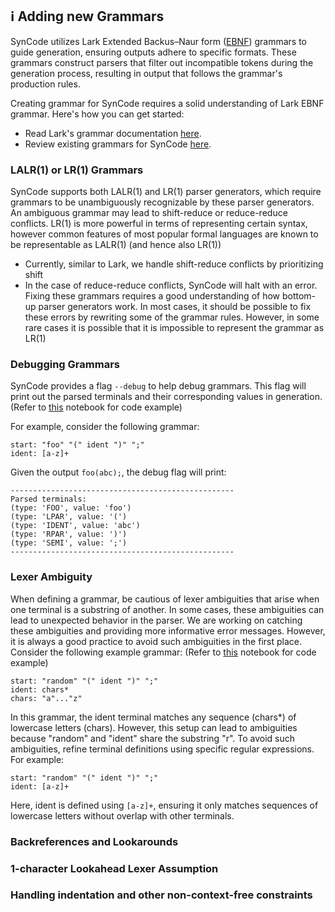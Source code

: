 ## ℹ️ Adding new Grammars

SynCode utilizes Lark Extended Backus–Naur form ([EBNF](https://en.wikipedia.org/wiki/Extended_Backus%E2%80%93Naur_form)) grammars to guide generation, ensuring outputs adhere to specific formats. 
These grammars construct parsers that filter out incompatible tokens during the generation process, resulting in output that follows the grammar's production rules.

Creating grammar for SynCode requires a solid understanding of Lark EBNF grammar. Here's how you can get started:

- Read Lark's grammar documentation [here](https://lark-parser.readthedocs.io/en/latest/grammar.html).
- Review existing grammars for SynCode [here](https://github.com/structuredllm/syncode/tree/main/syncode/parsers/grammars).

### LALR(1) or LR(1) Grammars

SynCode supports both LALR(1) and LR(1) parser generators, which require grammars to be unambiguously recognizable by these parser generators. 
An ambiguous grammar may lead to shift-reduce or reduce-reduce conflicts. 
LR(1) is more powerful in terms of representing certain syntax, however common features of most popular formal languages are known to be representable as LALR(1) (and hence also LR(1))

- Currently, similar to Lark, we handle shift-reduce conflicts by prioritizing shift
- In the case of reduce-reduce conflicts, SynCode will halt with an error. Fixing these grammars requires a good understanding of how bottom-up parser generators work.
In most cases, it should be possible to fix these errors by rewriting some of the grammar rules.
However, in some rare cases it is possible that it is impossible to represent the grammar as LR(1)

### Debugging Grammars

SynCode provides a flag `--debug` to help debug grammars. This flag will print out the parsed terminals and their corresponding values in generation.
(Refer to [this](../../../notebooks/tests/debug_grammar.ipynb) notebook for code example)

For example, consider the following grammar:
```ebnf
start: "foo" "(" ident ")" ";"
ident: [a-z]+
```

Given the output `foo(abc);`, the debug flag will print:
```
--------------------------------------------------
Parsed terminals:
(type: 'FOO', value: 'foo')
(type: 'LPAR', value: '(')
(type: 'IDENT', value: 'abc')
(type: 'RPAR', value: ')')
(type: 'SEMI', value: ';')
--------------------------------------------------
```

### Lexer Ambiguity 
When defining a grammar, be cautious of lexer ambiguities that arise when one terminal is a substring of another.
In some cases, these ambiguities can lead to unexpected behavior in the parser. 
We are working on catching these ambiguities and providing more informative error messages. 
However, it is always a good practice to avoid such ambiguities in the first place.
 Consider the following example grammar:
(Refer to [this](../../../notebooks/tests/lexer_ambiguity.ipynb) notebook for code example)
```ebnf
start: "random" "(" ident ")" ";"
ident: chars*                                
chars: "a"..."z"
```

In this grammar, the ident terminal matches any sequence (chars*) of lowercase letters (chars). However, this setup can lead to ambiguities because "random" and "ident" share the substring "r". To avoid such ambiguities, refine terminal definitions using specific regular expressions. For example:

```ebnf
start: "random" "(" ident ")" ";"
ident: [a-z]+
```

Here, ident is defined using `[a-z]+`, ensuring it only matches sequences of lowercase letters without overlap with other terminals.

### Backreferences and Lookarounds

### 1-character Lookahead Lexer Assumption

### Handling indentation and other non-context-free constraints

